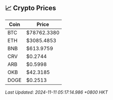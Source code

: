 ## 📈 Crypto Prices

| Coin | Price |
| ---- | ----- |
| BTC | $78762.3380 |
| ETH | $3085.4853 |
| BNB | $613.9759 |
| CRV | $0.2744 |
| ARB | $0.5998 |
| OKB | $42.3185 |
| DOGE | $0.2513 |

_Last Updated: 2024-11-11 05:17:14.986 +0800 HKT_